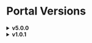 <!-- Generated by release_change_audit.py on 2025-06-03 12:31:38 -->
<!-- New version v1.0.2 added to Portal Versions -->

# Portal Versions

<details>
<summary><strong>v5.0.0</strong></summary>

**React & Framework**
- react: ^19.0.0  
- react-dom: ^19.0.0  
- next: 15.2.0-canary.74  
- next-themes: ^0.4.4  

**UI Primitives (@radix-ui)**
- @radix-ui/react-alert-dialog: ^1.1.11  
- @radix-ui/react-dialog: ^1.1.6  
- @radix-ui/react-label: ^2.1.2  
- @radix-ui/react-popover: ^1.1.6  
- @radix-ui/react-scroll-area: ^1.2.4  
- @radix-ui/react-slot: ^1.2.0  
- @radix-ui/react-tabs: ^1.1.3  
- @radix-ui/react-tooltip: ^1.1.8  

**Components & Utilities**
- class-variance-authority: ^0.7.1  
- clsx: ^2.1.1  
- js-cookie: ^3.0.5  
- lucide-react: ^0.476.0  
- react-markdown: ^10.1.0  
- sonner: ^2.0.1  
- tailwind-merge: ^3.0.2  
- tailwindcss-animate: ^1.0.7  

**OCI SDK**
- oci-common: ^2.104.0  
- oci-core: ^2.104.0  
- oci-identity: ^2.104.0  
- oci-objectstorage: ^2.104.0  

---

**DevDependencies**

**Build & Lint**
- typescript: ^5  
- tailwindcss: ^4  
- @tailwindcss/postcss: ^4  
- @tailwindcss/typography: ^0.5.16  
- eslint: ^9  
- @eslint/eslintrc: ^3  
- eslint-config-next: 15.2.0-canary.74  

**Type Definitions**
- @types/node: ^20  
- @types/react: ^19  
- @types/react-dom: ^19  
- @types/js-cookie: ^3.0.6  

</details>


<details>
<summary><strong>v1.0.1</strong></summary>

- react: ^19.0.0
- react-dom: ^19.0.0
- next: 15.2.0-canary.74
- @radix-ui/react-alert-dialog: ^1.1.11
- @radix-ui/react-dialog: ^1.1.6
- @radix-ui/react-label: ^2.1.2
- @radix-ui/react-popover: ^1.1.6
- @radix-ui/react-scroll-area: ^1.2.4
- @radix-ui/react-slot: ^1.2.0
- @radix-ui/react-tabs: ^1.1.3
- @radix-ui/react-tooltip: ^1.1.8
- class-variance-authority: ^0.7.1
- clsx: ^2.1.1
- js-cookie: ^3.0.5
- lucide-react: ^0.476.0
- next-themes: ^0.4.4
- oci-common: ^2.104.0
- oci-core: ^2.104.0
- oci-identity: ^2.104.0
- oci-objectstorage: ^2.104.0
- react-markdown: ^10.1.0
- sonner: ^2.0.1
- tailwind-merge: ^3.0.2
- tailwindcss-animate: ^1.0.7
- @eslint/eslintrc: ^3
- @tailwindcss/postcss: ^4
- @tailwindcss/typography: ^0.5.16
- @types/js-cookie: ^3.0.6
- @types/node: ^20
- @types/react: ^19
- @types/react-dom: ^19
- eslint: ^9
- eslint-config-next: 15.2.0-canary.74
- tailwindcss: ^4
- typescript: ^5

</details>
